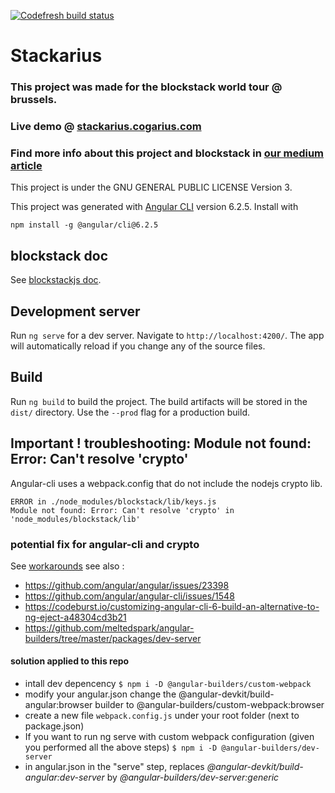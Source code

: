 [![Codefresh build status]( https://g.codefresh.io/api/badges/pipeline/zgorizzo69/cogarius%2Fstackarius%2Fstackarius?branch=master&key=eyJhbGciOiJIUzI1NiJ9.NWJmNTRlYmUxNWNkODA2ZTIxYzljYWNj.-K_kcAJN7W59YgMTIxWfTzZE-hafvUCXhDr51IoHHx4&type=cf-1)]( https://g.codefresh.io/pipelines/stackarius/builds?repoOwner=cogarius&repoName=stackarius&serviceName=cogarius%2Fstackarius&filter=trigger:build~Build;branch:master;pipeline:5bf56d70072d529351661b59~stackarius)

# Stackarius

### This project was made for the blockstack world tour @ brussels.

### Live demo @ [stackarius.cogarius.com](https://stackarius.blockexperiment.com)

### Find more info about this project and blockstack in  [our medium article](https://medium.com/@cogarius/blockstack-world-tour-brussels-social-dapp-workshop-fb0ef887b55f)

This project is under the GNU GENERAL PUBLIC LICENSE Version 3.

This project was generated with [Angular CLI](https://github.com/angular/angular-cli) version 6.2.5. Install with 

```
npm install -g @angular/cli@6.2.5
```

## blockstack doc

See [blockstackjs doc](http://blockstack.github.io/blockstack.js/index.html).

## Development server

Run `ng serve` for a dev server. Navigate to `http://localhost:4200/`. The app will automatically reload if you change any of the source files.

## Build

Run `ng build` to build the project. The build artifacts will be stored in the `dist/` directory. Use the `--prod` flag for a production build.

## Important ! troubleshooting: Module not found: Error: Can't resolve 'crypto'

Angular-cli uses a webpack.config that do not include the nodejs crypto lib.

```error
ERROR in ./node_modules/blockstack/lib/keys.js
Module not found: Error: Can't resolve 'crypto' in 'node_modules/blockstack/lib'
```

### potential fix for angular-cli and crypto

See [workarounds](https://github.com/angular/angular-cli/issues/1548#issuecomment-286151056 )
see also :

- <https://github.com/angular/angular/issues/23398>
- <https://github.com/angular/angular-cli/issues/1548>
- <https://codeburst.io/customizing-angular-cli-6-build-an-alternative-to-ng-eject-a48304cd3b21>
- <https://github.com/meltedspark/angular-builders/tree/master/packages/dev-server>

#### solution applied to this repo

- intall dev depencency `$ npm i -D @angular-builders/custom-webpack`
- modify your angular.json change the @angular-devkit/build-angular:browser builder to @angular-builders/custom-webpack:browser
- create a new file `webpack.config.js` under your root folder (next to package.json)
- If you want to run ng serve with custom webpack configuration (given you performed all the above steps) `$ npm i -D @angular-builders/dev-server`
- in angular.json  in the "serve" step, replaces _@angular-devkit/build-angular:dev-server_ by _@angular-builders/dev-server:generic_
